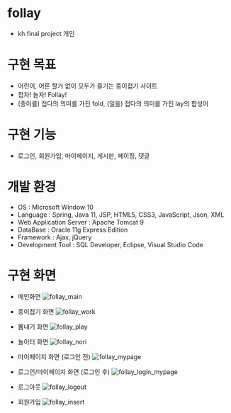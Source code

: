 # follay
* kh final project 개인
# 구현 목표
* 어린이, 어른 할거 없이 모두가 즐기는 종이접기 사이트
* 접자! 놀자! Follay!
* (종이를) 접다의 의미를 가진 fold, (일을) 접다의 의미를 가진 lay의 합성어
# 구현 기능
* 로그인, 회원가입, 마이페이지, 게시판, 페이징, 댓글
# 개발 환경
* OS : Microsoft Window 10
* Language : Spring, Java 11, JSP, HTML5, CSS3, JavaScript, Json, XML
* Web Application Server : Apache Tomcat 9
* DataBase : Oracle 11g Express Edition
* Framework : Ajax, jQuery
* Development Tool : SQL Developer, Eclipse, Visual Studio Code
# 구현 화면
* 메인화면
![follay_main](https://user-images.githubusercontent.com/97798479/185307447-cf6bf1dd-66cf-4d24-8220-05f74edf659f.gif)

* 종이접기 화면
![follay_work](https://user-images.githubusercontent.com/97798479/185337922-0f4f6eea-2b6f-4810-8e62-2df7e92e15ae.gif)

* 뽐내기 화면
![follay_play](https://user-images.githubusercontent.com/97798479/185310113-f5386606-f4a9-478e-93d2-7121649b042e.gif)

* 놀이터 화면
![follay_nori](https://user-images.githubusercontent.com/97798479/185310643-1dee4b61-8cba-40a3-985d-005e30296acd.gif)

* 마이페이지 화면 (로그인 전)
![follay_mypage](https://user-images.githubusercontent.com/97798479/185336652-d670c687-1991-4a66-8ee0-8c86e805cbf9.gif)

* 로그인/마이페이지 화면 (로그인 후)
![follay_login_mypage](https://user-images.githubusercontent.com/97798479/185314136-dbade4a7-64e8-426a-8bbe-5cf4a9e1d2d0.gif)

* 로그아웃
![follay_logout](https://user-images.githubusercontent.com/97798479/185336127-b3168f19-9fb6-4a40-b93c-a664627f4870.gif)

* 회원가입
![follay_insert](https://user-images.githubusercontent.com/97798479/185333765-37ff06cc-edee-41df-a7fe-a3e427dac63e.gif)

